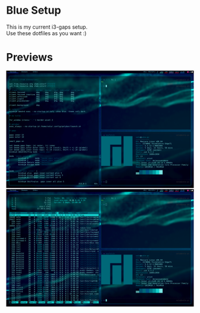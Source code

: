 # Blue Setup

This is my current i3-gaps setup. \
Use these dotfiles as you want :) 

# Previews

![example1](examples/example1.png) \
![example2](examples/example2.png) 
